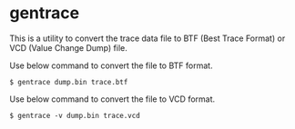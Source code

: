 # gentrace

This is a utility to convert the trace data file to BTF (Best Trace Format) or VCD (Value Change Dump) file.

Use below command to convert the file to BTF format.

    $ gentrace dump.bin trace.btf

Use below command to convert the file to VCD format.

    $ gentrace -v dump.bin trace.vcd
